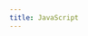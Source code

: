 ```yaml
---
title: JavaScript
---
```


<!-- JS 是一门世界范围内都很流行的常用程序设计语言，可以在 [MDN 官方 JavaScript 教程](https://developer.mozilla.org/zh-CN/docs/Web/JavaScript)里学习怎么用 JS 扩展太微的能力。也有很多插件开始用 [TS](https://www.tslang.cn/docs/home.html) 来写了。 -->
<!---->
<!-- 太微本身就是用 JS 写的，所以 WikiText 等功能本质上就是对 JS 能力的调用。可以阅读[WikiText与JavaScript的交互]]等教程来简单了解 WikiText 与 JS 的关系，更深入的了解需要阅读太微源码中的 [[parser](https://github.com/Jermolene/TiddlyWiki5/tree/master/core/modules/parsers) 部分，并对编译原理有基本的了解才行。<<fnote "删除基础知识的标签，而放到太微原理那边去。">> -->